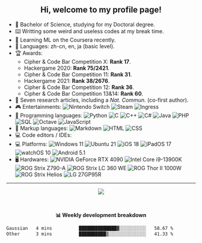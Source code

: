 <h2 align="center">Hi, welcome to my profile page!</h2>

<p align="left">
<ul>
    <li>🧪 Bachelor of Science, studying for my Doctoral degree.</li>
    <li>⌨️ Writting some weird and useless codes at my break time. </li>
    <li>📖 Learning ML on the Coursera recently.</li>
    <li>💬 Languages: zh-cn, en, ja (basic level).</li>
    <li>🏆 Awards: 
        <ul>
            <li>Cipher & Code Bar Competition X: <strong>Rank 17</strong>.</li>
            <li>Hackergame 2020: <strong>Rank 75/2421</strong>.</li>
            <li>Cipher & Code Bar Competition 11: <strong>Rank 31</strong>.</li>
            <li>Hackergame 2021: <strong>Rank 38/2676</strong>.</li>
            <li>Cipher & Code Bar Competition 12: <strong>Rank 36</strong>.</li>
            <li>Cipher & Code Bar Competition 13&14: <strong>Rank 60</strong>.</li>
        </ul>
    </li>
    <li>📄 Seven research articles, including a <i>Nat. Commun.</i> (co-first author).</li>
    <li>🎮 Entertainments:
        <img src="https://img.shields.io/badge/-Nintendo%20Switch-E60012?style=flat&logo=Nintendo-Switch&logoColor=white" alt="Nintendo Switch"/>
        <img src="https://img.shields.io/badge/-Steam-000000?style=flat&logo=Steam&logoColor=white" alt="Steam"/>
        <img src="https://img.shields.io/badge/-Ingress-00c5ff?style=flat&logo=Ingress&logoColor=white" alt="Ingress"/>
    </li>
    <li>📝 Programming languages:
        <img src="https://img.shields.io/badge/-Python-3776AB?style=flat&logo=Python&logoColor=white" alt="Python"/>
        <img src="https://img.shields.io/badge/-C-A8B9CC?style=flat&logo=C&logoColor=white" alt="C"/>
        <img src="https://img.shields.io/badge/-C++-00599C?style=flat&logo=C%2B%2B&logoColor=white" alt="C++"/>
        <img src="https://img.shields.io/badge/-C%23-239120?style=flat&logo=C-Sharp&logoColor=white" alt="C#"/>
        <img src="https://img.shields.io/badge/-Java-007396?style=flat&logo=Java&logoColor=white" alt="Java"/>
        <img src="https://img.shields.io/badge/-PHP-777BB4?style=flat&logo=PHP&logoColor=white" alt="PHP"/>
        <img src="https://img.shields.io/badge/-SQL-003B57?style=flat&logo=SQLite&logoColor=white" alt="SQL"/>
        <img src="https://img.shields.io/badge/-Octave-0790C0?style=flat&logo=Octave&logoColor=white" alt="Octave"/>
        <img src="https://img.shields.io/badge/-JavaScript-F7DF1E?style=flat&logo=JavaScript&logoColor=white" alt="JavaScript"/>
    </li>
    <li>📝 Markup languages:
        <img src="https://img.shields.io/badge/-Markdown-000000?style=flat&logo=Markdown&logoColor=white" alt="Markdown"/>
        <img src="https://img.shields.io/badge/-HTML-E34F26?style=flat&logo=HTML5&logoColor=white" alt="HTML"/>
        <img src="https://img.shields.io/badge/-CSS-663399?style=flat&logo=CSS&logoColor=white" alt="CSS"/>
    </li>
    <li>💻 Code editors / IDEs:
        <img src="https://img.shields.io/badge/-Visual%20Studio%20Code-007ACC?style=flat&logo=Visual-Studio-Code&logoColor=white" alt=""/>
        <img src="https://img.shields.io/badge/-Visual%20Studio-5C2D91?style=flat&logo=Visual-Studio&logoColor=white" alt=""/>
        <img src="https://img.shields.io/badge/-Eclipse-2C2255?style=flat&logo=Eclipse-IDE&logoColor=white" alt=""/>
        <img src="https://img.shields.io/badge/-PyCharm-000000?style=flat&logo=PyCharm&logoColor=white" alt=""/>
        <img src="https://img.shields.io/badge/-Octave%20(CLI)-0790C0?style=flat&logo=Octave&logoColor=white" alt=""/>
    </li>
    <li>💻 Platforms:
        <img src="https://img.shields.io/badge/-Windows%2011-0078D6?style=flat&logo=Windows&logoColor=white" alt="Windows 11"/>
        <img src="https://img.shields.io/badge/-Ubuntu%2021-E95420?style=flat&logo=Ubuntu&logoColor=white" alt="Ubuntu 21"/>
        <img src="https://img.shields.io/badge/-iOS%2018-999999?style=flat&logo=Apple&logoColor=white" alt="iOS 18"/>
        <img src="https://img.shields.io/badge/-iPadOS%2017-999999?style=flat&logo=Apple&logoColor=white" alt="iPadOS 17"/>
        <img src="https://img.shields.io/badge/-watchOS%2010-999999?style=flat&logo=Apple&logoColor=white" alt="watchOS 10"/>
        <img src="https://img.shields.io/badge/-Android%205.1-3DDC84?style=flat&logo=Android&logoColor=white" alt="Android 5.1"/>
    </li>
    <li>🖥️ Hardwares:
        <img src="https://img.shields.io/badge/-NVIDIA%20GeForce%20RTX%204090-76B900?style=flat&logo=NVIDIA&logoColor=white" alt="NVIDIA GeForce RTX 4090"/>
        <img src="https://img.shields.io/badge/-Intel%20Core%20i9%2d%2d13900K-0071C5?style=flat&logo=Intel&logoColor=white" alt="Intel Core i9-13900K"/>
        <img src="https://img.shields.io/badge/-ROG%20Strix%20Z790%2d%2dA-FF0029?style=flat&logo=republicofgamers&logoColor=white" alt="ROG Strix Z790-A"/>
        <img src="https://img.shields.io/badge/-ROG%20Strix%20LC%20360%20WE-FF0029?style=flat&logo=republicofgamers&logoColor=white" alt="ROG Strix LC 360 WE"/>
        <img src="https://img.shields.io/badge/-ROG%20Thor%20II%201000W-FF0029?style=flat&logo=republicofgamers&logoColor=white" alt="ROG Thor II 1000W"/>
        <img src="https://img.shields.io/badge/-ROG%20Strix%20Helios-FF0029?style=flat&logo=republicofgamers&logoColor=white" alt="ROG Strix Helios"/>
        <img src="https://img.shields.io/badge/-LG%2027GP95R-A50034?style=flat&logo=LG&logoColor=white" alt="LG 27GP95R"/>
    </li>
</ul>
</p>

<hr />

<p align="center">
    <img src="https://github-readme-stats.vercel.app/api?username=MetLee&show_icons=true">
</p>
<br />

<p align="center"><b>📊 Weekly development breakdown</b></p>

<!--START_SECTION:waka-->

```txt
Gaussian   4 mins          ██████████████▓░░░░░░░░░░   58.67 %
Other      3 mins          ██████████▒░░░░░░░░░░░░░░   41.33 %
```

<!--END_SECTION:waka-->

<!--
    Acknowledgement:
        https://github.com/NachtgeistW/NachtgeistW
        https://github.com/matchai/waka-box
        https://github.com/athul/waka-readme
        https://github.com/anuraghazra/github-readme-stats
-->
